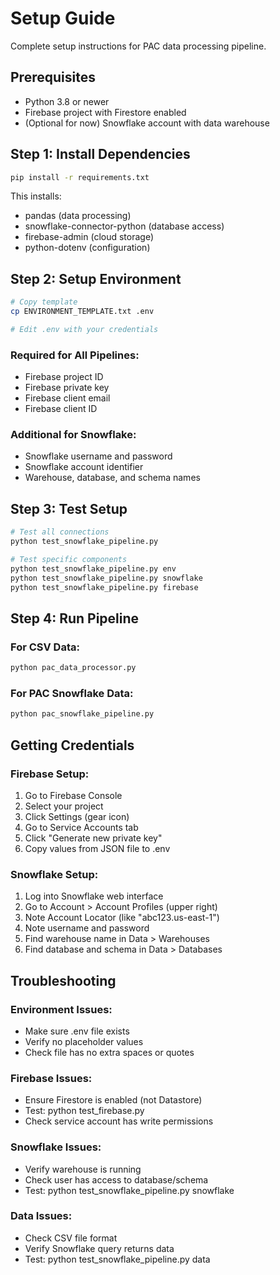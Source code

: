 # Setup Guide

Complete setup instructions for PAC data processing pipeline.

## Prerequisites

- Python 3.8 or newer
- Firebase project with Firestore enabled
- (Optional for now) Snowflake account with data warehouse

## Step 1: Install Dependencies

```bash
pip install -r requirements.txt
```

This installs:
- pandas (data processing)
- snowflake-connector-python (database access)  
- firebase-admin (cloud storage)
- python-dotenv (configuration)

## Step 2: Setup Environment

```bash
# Copy template
cp ENVIRONMENT_TEMPLATE.txt .env

# Edit .env with your credentials
```

### Required for All Pipelines:
- Firebase project ID
- Firebase private key
- Firebase client email
- Firebase client ID

### Additional for Snowflake:
- Snowflake username and password
- Snowflake account identifier
- Warehouse, database, and schema names

## Step 3: Test Setup

```bash
# Test all connections
python test_snowflake_pipeline.py

# Test specific components
python test_snowflake_pipeline.py env
python test_snowflake_pipeline.py snowflake
python test_snowflake_pipeline.py firebase
```

## Step 4: Run Pipeline

### For CSV Data:
```bash
python pac_data_processor.py
```

### For PAC Snowflake Data:
```bash
python pac_snowflake_pipeline.py
```

## Getting Credentials

### Firebase Setup:
1. Go to Firebase Console
2. Select your project
3. Click Settings (gear icon)
4. Go to Service Accounts tab
5. Click "Generate new private key"
6. Copy values from JSON file to .env

### Snowflake Setup:
1. Log into Snowflake web interface
2. Go to Account > Account Profiles (upper right)
3. Note Account Locator (like "abc123.us-east-1")
4. Note username and password
5. Find warehouse name in Data > Warehouses
6. Find database and schema in Data > Databases

## Troubleshooting

### Environment Issues:
- Make sure .env file exists
- Verify no placeholder values 
- Check file has no extra spaces or quotes

### Firebase Issues:
- Ensure Firestore is enabled (not Datastore)
- Test: python test_firebase.py
- Check service account has write permissions

### Snowflake Issues:
- Verify warehouse is running
- Check user has access to database/schema
- Test: python test_snowflake_pipeline.py snowflake

### Data Issues:
- Check CSV file format
- Verify Snowflake query returns data
- Test: python test_snowflake_pipeline.py data

